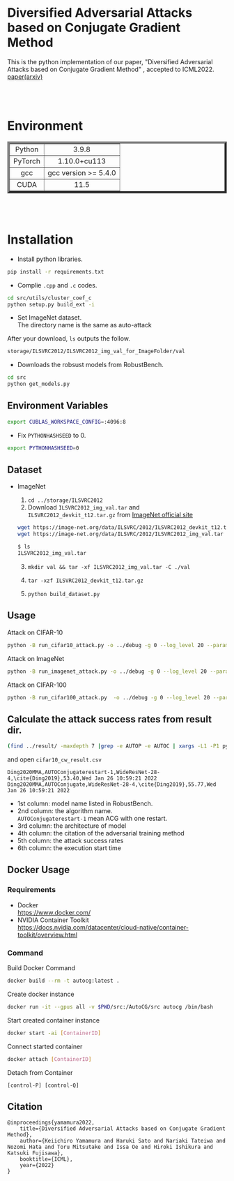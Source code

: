 # Diversified Adversarial Attacks based on Conjugate Gradient Method
This is the python implementation of our paper, "Diversified Adversarial Attacks based on Conjugate Gradient Method"
, accepted to ICML2022. [paper(arxiv)](https://arxiv.org/abs/2206.09628)

<br>
<br>

# Environment

<table border="5"  align="center">
<tr>
<td align="center">Python</td> <td colspan="3"  align="center">3.9.8</td>
</tr>
<td align="center">PyTorch</td><td colspan="3" align="center">1.10.0+cu113</td>
<tr>
<td align="center">gcc</td> 
<td align="center"> gcc version >= 5.4.0  </td>
</tr>
<tr>
<td align="center">CUDA</td> <td colspan="3" align="center"> 11.5</td>
</tr>
</table>

<br>
<br>

# Installation

+ Install python libraries.
```bash
pip install -r requirements.txt
```

+ Complie `.cpp` and `.c` codes.

```bash
cd src/utils/cluster_coef_c
python setup.py build_ext -i
```

+ Set ImageNet dataset.<br>
The directory name is the same as auto-attack

After your download, `ls` outputs the follow.
```bash
storage/ILSVRC2012/ILSVRC2012_img_val_for_ImageFolder/val
```

+ Downloads the robsust models from RobustBench.
```bash
cd src
python get_models.py
```


## Environment Variables

```bash
export CUBLAS_WORKSPACE_CONFIG=:4096:8
```

+ Fix `PYTHONHASHSEED` to 0.
```bash
export PYTHONHASHSEED=0
```
## Dataset

+ ImageNet
  1. `cd ../storage/ILSVRC2012`
  2. Download `ILSVRC2012_img_val.tar` and `ILSVRC2012_devkit_t12.tar.gz` from [ImageNet official site](https://image-net.org/index.php)

  ```bash
  wget https://image-net.org/data/ILSVRC/2012/ILSVRC2012_devkit_t12.tar.gz
  wget https://image-net.org/data/ILSVRC/2012/ILSVRC2012_img_val.tar
  ```

  ```bash
  $ ls
  ILSVRC2012_img_val.tar
  ```

  3. `mkdir val && tar -xf ILSVRC2012_img_val.tar -C ./val`

  4. `tar -xzf ILSVRC2012_devkit_t12.tar.gz`

  5. `python build_dataset.py`


## Usage
Attack on CIFAR-10
```bash
python -B run_cifar10_attack.py -o ../debug -g 0 --log_level 20 --param ./params/robustbench/cifar10/autoconjugate.yaml ./params/robustbench/cifar10/di.yaml  --experiment -bs 10
```
Attack on ImageNet
```bash
python -B run_imagenet_attack.py -o ../debug -g 0 --log_level 20 --param ./params/robustbench/imagenet/autoconjugate.yaml ./params/robustbench/cifar10/di.yaml  --experiment -bs 10
```
Attack on CIFAR-100
```bash
python -B run_cifar100_attack.py  -o ../debug -g 0 --log_level 20 --param ./params/robustbench/cifar100/autoconjugate.yaml ./params/robustbench/cifar10/di.yaml  --experiment -bs 10
```


## Calculate the attack success rates from result dir.

```bash
(find ../result/ -maxdepth 7 |grep -e AUTOP -e AUTOC | xargs -L1 -P1 python run_evaluator_from_csv.py -ns 1  -r && find ../result/ -maxdepth 7 |grep AUTOC | xargs -L1 -P1 python run_evaluator_from_csv.py -ns 5 -r ) > cifar10_cw_result.csv
```


and open `cifar10_cw_result.csv`

```csv
Ding2020MMA,AUTOConjugaterestart-1,WideResNet-28-4,\cite{Ding2019},53.40,Wed Jan 26 10:59:21 2022
Ding2020MMA,AUTOConjugate,WideResNet-28-4,\cite{Ding2019},55.77,Wed Jan 26 10:59:21 2022
```
+ 1st column: model name listed in RobustBench.
+ 2nd column: the algorithm name. <br>
`AUTOConjugaterestart-1` mean ACG with one restart.
+ 3rd column: the architecture of model
+ 4th column: the citation of the adversarial training method
+ 5th column: the attack success rates
+ 6th column: the execution start time


## Docker Usage
### Requirements
- Docker \
  https://www.docker.com/
- NVIDIA Container Toolkit \
  https://docs.nvidia.com/datacenter/cloud-native/container-toolkit/overview.html
### Command

Build Docker Command
```bash
docker build --rm -t autocg:latest .
```

Create docker instance
```bash
docker run -it --gpus all -v $PWD/src:/AutoCG/src autocg /bin/bash
```

Start created container instance
```bash
docker start -ai [ContainerID]
```

Connect started container
```bash
docker attach [ContainerID]
```

Detach from Container
```
[control-P] [control-Q]
```

## Citation
```
@inproceedings{yamamura2022,
    title={Diversified Adversarial Attacks based on Conjugate Gradient Method}, 
    author={Keiichiro Yamamura and Haruki Sato and Nariaki Tateiwa and Nozomi Hata and Toru Mitsutake and Issa Oe and Hiroki Ishikura and Katsuki Fujisawa},
    booktitle={ICML},
    year={2022}
}
```
